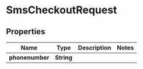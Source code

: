 

# SmsCheckoutRequest


## Properties

| Name | Type | Description | Notes |
|------------ | ------------- | ------------- | -------------|
|**phonenumber** | **String** |  |  |



